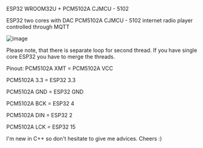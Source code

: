 ESP32 WROOM32U + PCM5102A CJMCU - 5102

ESP32 two cores with DAC PCM5102A CJMCU - 5102 internet radio player controlled through MQTT

![image](https://github.com/user-attachments/assets/6e098ecd-b33a-498f-9400-6caf4f009150)

Please note, that there is separate loop for second thread. If you have single core ESP32 you have to merge the threads.

Pinout:
PCM5102A XMT = PCM5102A VCC

PCM5102A 3.3 = ESP32 3.3

PCM5102A GND = ESP32 GND

PCM5102A BCK = ESP32 4

PCM5102A DIN = ESP32 2

PCM5102A LCK = ESP32 15

I'm new in C++ so don't hesitate to give me advices. Cheers :)
